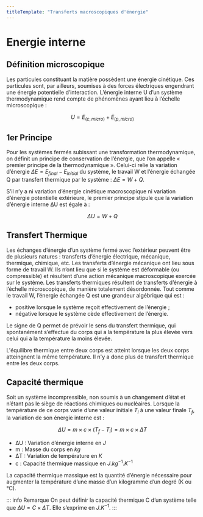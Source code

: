 ```yaml
---
titleTemplate: "Transferts macroscopiques d'énergie"
---
```


# Energie interne

## Définition microscopique

Les particules constituant la matière possèdent une énergie cinétique. Ces particules sont, par ailleurs, soumises à des forces électriques engendrant une énergie potentielle d’interaction.
L’énergie interne U d’un système thermodynamique rend compte de phénomènes ayant lieu à l’échelle microscopique : 

$$
U=E_{(c,micro)} +E_{(p,micro)}
$$

## 1er Principe

Pour les systèmes fermés subissant une transformation thermodynamique, on définit un principe de conservation de l’énergie, que l’on appelle « premier principe de la thermodynamique ». Celui-ci relie la variation d’énergie $ΔE=E_{final} - E_{initial}$  du système, le travail W et l’énergie échangée Q par transfert thermique par le système : $ΔE=W+Q$.

S’il n’y a ni variation d’énergie cinétique macroscopique ni variation d’énergie potentielle extérieure, le premier principe stipule que la variation d’énergie interne ΔU est égale à :

$$
ΔU=W+Q
$$

## Transfert Thermique

Les échanges d’énergie d’un système fermé avec l’extérieur peuvent être de plusieurs natures : transferts d’énergie électrique, mécanique, thermique, chimique, etc. Les transferts d’énergie mécanique ont lieu sous forme de travail W. Ils n’ont lieu que si le système est déformable (ou compressible) et résultent d’une action mécanique macroscopique exercée sur le système. Les transferts thermiques résultent de transferts d’énergie à l’échelle microscopique, de manière totalement désordonnée. Tout comme le travail W, l’énergie échangée Q est une grandeur algébrique qui est : 

- positive lorsque le système reçoit effectivement de l’énergie ;
- négative lorsque le système cède effectivement de l’énergie.

Le signe de Q permet de prévoir le sens du transfert thermique, qui spontanément s’effectue du corps qui a la température la plus élevée vers celui qui a la température la moins élevée.

L'équilibre thermique entre deux corps est atteint lorsque les deux corps atteingnent la même température. Il n'y a donc plus de transfert thermique entre les deux corps.

## Capacité thermique

Soit un système incompressible, non soumis à un changement d’état et n’étant pas le siège de réactions chimiques ou nucléaires. Lorsque la température de ce corps varie d’une valeur initiale $T_i$ à une valeur finale $T_f$, la variation de son énergie interne est :

$$
ΔU=m\times c \times(T_f-T_i)=m \times c \times ΔT
$$

- ΔU : 	Variation d’énergie interne en $J$
- m : 	Masse du corps en $kg$
- ΔT : 	Variation de température en $K$
- c : 	Capacité thermique massique en $J.kg^{-1}.K^{-1}$

La capacité thermique massique est la quantité d’énergie nécessaire pour augmenter la température d’une masse d’un kilogramme d’un degré (K ou °C).

::: info Remarque
On peut définir la capacité thermique C d’un système telle que $ΔU=C \times ΔT$. Elle s’exprime en $J.K^{-1}$.
:::
